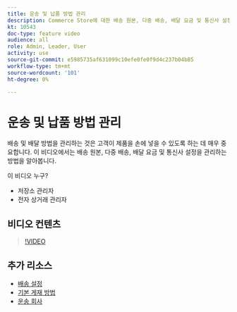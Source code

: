 ```yaml
---
title: 운송 및 납품 방법 관리
description: Commerce Store에 대한 배송 원본, 다중 배송, 배달 요금 및 통신사 설정을 구성하는 방법을 알아봅니다.
kt: 10543
doc-type: feature video
audience: all
role: Admin, Leader, User
activity: use
source-git-commit: e5985735af631099c10efe0fe0f9d4c237b04b85
workflow-type: tm+mt
source-wordcount: '101'
ht-degree: 0%

---
```


# 운송 및 납품 방법 관리

배송 및 배달 방법을 관리하는 것은 고객이 제품을 손에 넣을 수 있도록 하는 데 매우 중요합니다. 이 비디오에서는 배송 원본, 다중 배송, 배달 요금 및 통신사 설정을 관리하는 방법을 알아봅니다.

이 비디오 누구?

- 저장소 관리자
- 전자 상거래 관리자

## 비디오 컨텐츠

>[!VIDEO](https://video.tv.adobe.com/v/343658?quality=12&learn=on)

## 추가 리소스

- [배송 설정](https://docs.magento.com/user-guide/shipping/shipping-settings.html)
- [기본 게재 방법](https://docs.magento.com/user-guide/shipping/methods-basic.html)
- [운송 회사](https://docs.magento.com/user-guide/shipping/carriers.html)
